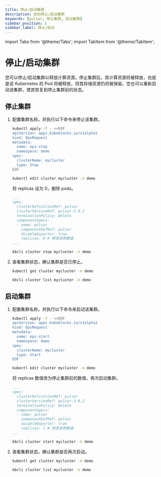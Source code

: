 ```yaml
---
title: 停止/启动集群
description: 如何停止/启动集群
keywords: [pulsar, 停止集群, 启动集群]
sidebar_position: 5
sidebar_label: 停止/启动
---
```


import Tabs from '@theme/Tabs';
import TabItem from '@theme/TabItem';

# 停止/启动集群

您可以停止/启动集群以释放计算资源。停止集群后，其计算资源将被释放，也就是说 Kubernetes 的 Pod 将被释放，但其存储资源仍将被保留。您也可以重新启动该集群，使其恢复到停止集群前的状态。

## 停止集群

1. 配置集群名称，并执行以下命令来停止该集群。

    <Tabs>

    <TabItem value="OpsRequest" label="OpsRequest" default>

    ```bash
    kubectl apply -f - <<EOF
    apiVersion: apps.kubeblocks.io/v1alpha1
    kind: OpsRequest
    metadata:
      name: ops-stop
      namespace: demo
    spec:
      clusterName: mycluster
      type: Stop
    EOF
    ```

    </TabItem>

    <TabItem value="编辑集群 YAML 文件" label="编辑集群 YAML 文件">

    ```bash
    kubectl edit cluster mycluster -n demo
    ```

    将 replicas 设为 0，删除 pods。

    ```yaml
    ...
    spec:
      clusterDefinitionRef: pulsar
      clusterVersionRef: pulsar-3.0.2
      terminationPolicy: Delete
      componentSpecs:
      - name: pulsar
        componentDefRef: pulsar
        disableExporter: true 
        replicas: 0 # 修改该参数值
    ...
    ```

    </TabItem>

    <TabItem value="kbcli" label="kbcli">

    ```bash
    kbcli cluster stop mycluster -n demo
    ```

    </TabItem>

    </Tabs>

2. 查看集群状态，确认集群是否已停止。

    <Tabs>

    <TabItem value="kubectl" label="kubectl" default>

    ```bash
    kubectl get cluster mycluster -n demo
    ```

    </TabItem>

    <TabItem value="kbcli" label="kbcli">

    ```bash
    kbcli cluster list mycluster -n demo
    ```

    </TabItem>

    </Tabs>

## 启动集群
  
1. 配置集群名称，并执行以下命令来启动该集群。

    <Tabs>

    <TabItem value="OpsRequest" label="OpsRequest" default>

    ```bash
    kubectl apply -f - <<EOF
    apiVersion: apps.kubeblocks.io/v1alpha1
    kind: OpsRequest
    metadata:
      name: ops-start
      namespace: demo
    spec:
      clusterName: mycluster
      type: Start
    EOF 
    ```

    </TabItem>

    <TabItem value="编辑集群 YAML 文件" label="编辑集群 YAML 文件">

    ```bash
    kubectl edit cluster mycluster -n demo
    ```

    将 replicas 数值改为停止集群前的数值，再次启动集群。

    ```yaml
    ...
    spec:
      clusterDefinitionRef: pulsar
      clusterVersionRef: pulsar-3.0.2
      terminationPolicy: Delete
      componentSpecs:
      - name: pulsar
        componentDefRef: pulsar
        disableExporter: true  
        replicas: 1 # 修改该参数值
    ...
    ```

    </TabItem>

    <TabItem value="kbcli" label="kbcli">

    ```bash
    kbcli cluster start mycluster -n demo
    ```

    </TabItem>

    </Tabs>

2. 查看集群状态，确认集群是否再次启动。

    <Tabs>

    <TabItem value="kubectl" label="kubectl" default>

    ```bash
    kubectl get cluster mycluster -n demo
    ```

    </TabItem>

    <TabItem value="kbcli" label="kbcli">

    ```bash
    kbcli cluster list mycluster -n demo
    ```

    </TabItem>

    </Tabs>
